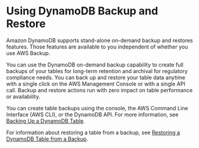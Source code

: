# Using DynamoDB Backup and Restore<a name="backuprestore_HowItWorks"></a>

Amazon DynamoDB supports stand\-alone on\-demand backup and restores features\. Those features are available to you independent of whether you use AWS Backup\.

You can use the DynamoDB on\-demand backup capability to create full backups of your tables for long\-term retention and archival for regulatory compliance needs\. You can back up and restore your table data anytime with a single click on the AWS Management Console or with a single API call\. Backup and restore actions run with zero impact on table performance or availability\.

You can create table backups using the console, the AWS Command Line Interface \(AWS CLI\), or the DynamoDB API\. For more information, see [Backing Up a DynamoDB Table](Backup.Tutorial.md)\.

For information about restoring a table from a backup, see [Restoring a DynamoDB Table from a Backup](Restore.Tutorial.md)\.